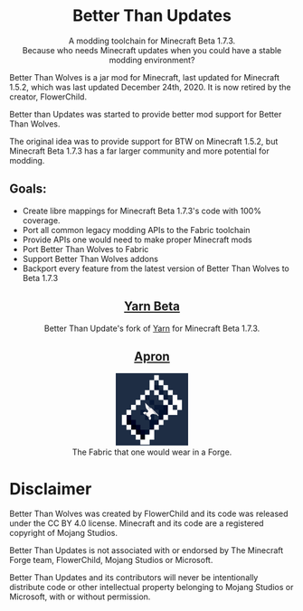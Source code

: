 <h1 align="center">Better Than Updates</h1>

<p align="center">
  A modding toolchain for Minecraft Beta 1.7.3.<br>
  Because who needs Minecraft updates when you could have a stable modding environment?
</p>

Better Than Wolves is a jar mod for Minecraft, last updated for Minecraft 1.5.2,
which was last updated December 24th, 2020. It is now retired by the creator, FlowerChild.

Better than Updates was started to provide better mod support for Better Than Wolves.

The original idea was to provide support for BTW on Minecraft 1.5.2,
but Minecraft Beta 1.7.3 has a far larger community and more potential for modding.

## Goals:
- Create libre mappings for Minecraft Beta 1.7.3's code with 100% coverage.
- Port all common legacy modding APIs to the Fabric toolchain
- Provide APIs one would need to make proper Minecraft mods
- Port Better Than Wolves to Fabric
- Support Better Than Wolves addons
- Backport every feature from the latest version of Better Than Wolves to Beta 1.7.3

<a href="https://github.com/BetterThanUpdates/apron"><h2 align="center">Yarn Beta</h2></a>
<p align="center">
  Better Than Update's fork of <a href="https://github.com/FabricMC/Yarn">Yarn</a> for Minecraft Beta 1.7.3.
</p>

<a href="https://github.com/BetterThanUpdates/apron"><h2 align="center">Apron</h2></a>
<p align="center">
  <img
       src="https://github.com/BetterThanUpdates/apron/blob/b1.7.3/src/main/resources/assets/apron/icon.png?raw=true"
       alt="Fabricated Forge Logo" width=128 height=128/>
  <br/>
  The Fabric that one would wear in a Forge.
</p>

# Disclaimer

Better Than Wolves was created by FlowerChild and its code was released under the CC BY 4.0 license.
Minecraft and its code are a registered copyright of Mojang Studios.

Better Than Updates is not associated with or endorsed by The Minecraft Forge team, FlowerChild, Mojang Studios or Microsoft.

Better Than Updates and its contributors will never be intentionally distribute code or other intellectual property
belonging to Mojang Studios or Microsoft, with or without permission.
